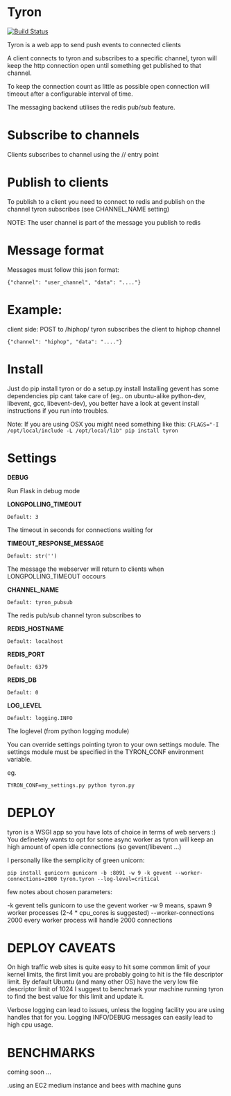 Tyron
======

[![Build Status](https://travis-ci.org/tbarbugli/tyron.png)](https://travis-ci.org/tbarbugli/tyron)

Tyron is a web app to send push events to connected clients

A client connects to tyron and subscribes to a specific channel,
tyron will keep the http connection open until something get published
to that channel.

To keep the connection count as little as possible open connection will
timeout after a configurable interval of time.

The messaging backend utilises the redis pub/sub feature.

Subscribe to channels
====================
Clients subscribes to channel using the /<channel>/ entry point

Publish to clients
==================
To publish to a client you need to connect to redis and publish
on the channel tyron subscribes (see CHANNEL_NAME setting)

NOTE: The user channel is part of the message you publish to redis

Message format
==============
Messages must follow this json format:

`{"channel": "user_channel", "data": "...."}`


Example:
========

client side: POST to /hiphop/
tyron subscribes the client to hiphop channel

`{"channel": "hiphop", "data": "...."}`


Install
=======

Just do pip install tyron or do a setup.py install
Installing gevent has some dependencies pip cant take care of (eg.. on ubuntu-alike python-dev, libevent, gcc, libevent-dev), you better have a look at gevent install instructions if you run into troubles.

Note: If you are using OSX you might need something like this:
`CFLAGS="-I /opt/local/include -L /opt/local/lib" pip install tyron`

Settings
======== 

**DEBUG**

Run Flask in debug mode

**LONGPOLLING_TIMEOUT**

`Default: 3`

The timeout in seconds for connections waiting for 

**TIMEOUT\_RESPONSE_MESSAGE**

`Default: str('')`

The message the webserver will return to clients when LONGPOLLING_TIMEOUT occours

**CHANNEL_NAME**

`Default: tyron_pubsub`

The redis pub/sub channel tyron subscribes to

**REDIS_HOSTNAME**

`Default: localhost`


**REDIS_PORT**

`Default: 6379`


**REDIS_DB**

`Default: 0`


**LOG_LEVEL**

`Default: logging.INFO`

The loglevel (from python logging module)

You can override settings pointing tyron to your own settings module.
The settings module must be specified in the TYRON_CONF environment variable.

eg.

`TYRON_CONF=my_settings.py python tyron.py`


DEPLOY
======

tyron is a WSGI app so you have lots of choice in terms of web servers :)
You definetely wants to opt for some async worker as tyron will keep an high amount of open idle connections (so gevent/libevent ...)

I personally like the semplicity of green unicorn:


`
pip install gunicorn
gunicorn -b :8091 -w 9 -k gevent --worker-connections=2000 tyron.tyron --log-level=critical
`   

few notes about chosen parameters:

-k gevent tells gunicorn to use the gevent worker
-w 9 means, spawn 9 worker processes (2-4 * cpu_cores is suggested)
--worker-connections 2000 every worker process will handle 2000 connections


DEPLOY CAVEATS
==============

On high traffic web sites is quite easy to hit some common limit of your kernel
limits, the first limit you are probably going to hit is the file descriptor limit.
By default Ubuntu (and many other OS) have the very low file descriptor limit of 1024
I suggest to benchmark your machine running tyron to find the best value for this limit and update it.

Verbose logging can lead to issues, unless the logging facility you are using handles that for you.
Logging INFO/DEBUG messages can easily lead to high cpu usage.


BENCHMARKS
==========

coming soon ...

.using an EC2 medium instance and bees with machine guns





